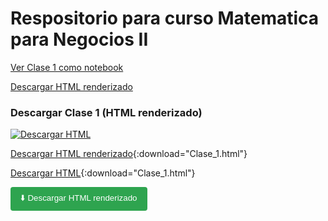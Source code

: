 # Respositorio para curso Matematica para Negocios II
[Ver Clase 1 como notebook](https://nbviewer.jupyter.org/github/iruminot/Matematica_negocios_II/blob/main/clases/Clase_1.ipynb?flush_cache=true&download=1)

[Descargar HTML renderizado](https://github.com/iruminot/Matematica_negocios_II/raw/main/clases/Clase_1.html)


### Descargar Clase 1 (HTML renderizado)
[![Descargar HTML](https://img.shields.io/badge/Descargar-HTML%20Renderizado-blue)](https://github.com/iruminot/Matematica_negocios_II/raw/main/clases/Clase_1.html)

[Descargar HTML renderizado](https://github.com/iruminot/Matematica_negocios_II/raw/main/clases/Clase_1.html){:download="Clase_1.html"}


[Descargar HTML](https://github.com/iruminot/Matematica_negocios_II/blob/main/clases/Clase_1.html){:download="Clase_1.html"}

<a href="https://iruminot.github.io/Matematica_negocios_II/Clase_1.html" download="Clase_1.html">
  <button style="background-color:#2ea44f; color:white; padding:8px 16px; border:none; border-radius:4px;">
    ⬇️ Descargar HTML renderizado
  </button>
</a>